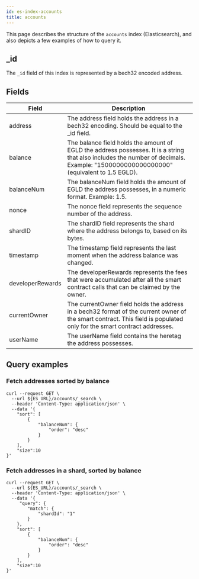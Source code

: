 ```yaml
---
id: es-index-accounts
title: accounts
---
```


[comment]: # (mx-abstract)

This page describes the structure of the `accounts` index (Elasticsearch), and also depicts a few examples of how to query it.

[comment]: # (mx-context-auto)

## _id

The `_id` field of this index is represented by a bech32 encoded address.

[comment]: # (mx-context-auto)

## Fields

| Field            | Description                                                                                                                                                                          |
|------------------|--------------------------------------------------------------------------------------------------------------------------------------------------------------------------------------|
| address          | The address field holds the address in a bech32 encoding. Should be equal to the _id field.                                                                                          |
| balance          | The balance field holds the amount of EGLD the address possesses. It is a string that also includes the number of decimals. Example: "1500000000000000000" (equivalent to 1.5 EGLD). |
| balanceNum       | The balanceNum field holds the amount of EGLD the address possesses, in a numeric format. Example: 1.5.                                                                              |
| nonce            | The nonce field represents the sequence number of the address.                                                                                                                       |
| shardID          | The shardID field represents the shard where the address belongs to, based on its bytes.                                                                                             |
| timestamp        | The timestamp field represents the last moment when the address balance was changed.                                                                                                 |
| developerRewards | The developerRewards represents the fees that were accumulated after all the smart contract calls that can be claimed by the owner.                                                  |
| currentOwner     | The currentOwner field holds the address in a bech32 format of the current owner of the smart contract. This field is populated only for the smart contract addresses.               |
| userName         | The userName field contains the heretag the address possesses.                                                                                                                       |

[comment]: # (mx-context-auto)

## Query examples

[comment]: # (mx-context-auto)

### Fetch addresses sorted by balance

```
curl --request GET \
  --url ${ES_URL}/accounts/_search \
  --header 'Content-Type: application/json' \
  --data '{
    "sort": [
        {
            "balanceNum": {
                "order": "desc"
            }
        }
    ],
    "size":10
}'
```

[comment]: # (mx-context-auto)

### Fetch addresses in a shard, sorted by balance

```
curl --request GET \
  --url ${ES_URL}/accounts/_search \
  --header 'Content-Type: application/json' \
  --data '{
     "query": {
        "match": {
            "shardId": "1"
        }
    },
    "sort": [
        {
            "balanceNum": {
                "order": "desc"
            }
        }
    ],
    "size":10
}'
```
